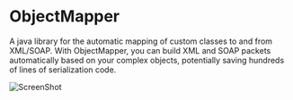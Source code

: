 ObjectMapper
============

A java library for the automatic mapping of custom classes to and from XML/SOAP. With ObjectMapper, you can build XML and SOAP packets automatically based on your complex objects, potentially saving hundreds of lines of serialization code.

![ScreenShot](https://raw.github.com/uacaps/ObjectMapper/master/ScreenShots/xmlScreen-01.png)
